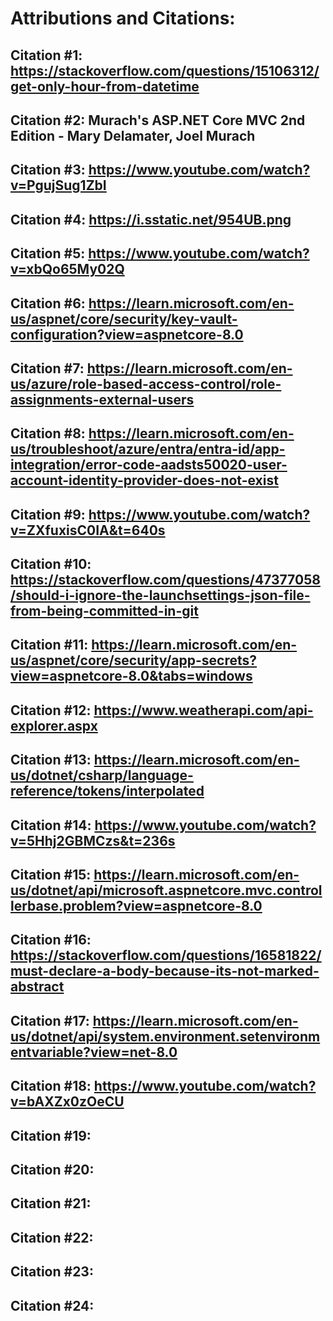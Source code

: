 ﻿# Attributions and Citations:
## Citation #1:  https://stackoverflow.com/questions/15106312/get-only-hour-from-datetime
## Citation #2:  Murach's ASP.NET Core MVC 2nd Edition - Mary Delamater, Joel Murach
## Citation #3:  https://www.youtube.com/watch?v=PgujSug1ZbI
## Citation #4:  https://i.sstatic.net/954UB.png
## Citation #5:  https://www.youtube.com/watch?v=xbQo65My02Q
## Citation #6:  https://learn.microsoft.com/en-us/aspnet/core/security/key-vault-configuration?view=aspnetcore-8.0
## Citation #7:  https://learn.microsoft.com/en-us/azure/role-based-access-control/role-assignments-external-users
## Citation #8:  https://learn.microsoft.com/en-us/troubleshoot/azure/entra/entra-id/app-integration/error-code-aadsts50020-user-account-identity-provider-does-not-exist
## Citation #9:  https://www.youtube.com/watch?v=ZXfuxisC0IA&t=640s
## Citation #10: https://stackoverflow.com/questions/47377058/should-i-ignore-the-launchsettings-json-file-from-being-committed-in-git
## Citation #11: https://learn.microsoft.com/en-us/aspnet/core/security/app-secrets?view=aspnetcore-8.0&tabs=windows
## Citation #12: https://www.weatherapi.com/api-explorer.aspx
## Citation #13: https://learn.microsoft.com/en-us/dotnet/csharp/language-reference/tokens/interpolated
## Citation #14: https://www.youtube.com/watch?v=5Hhj2GBMCzs&t=236s
## Citation #15: https://learn.microsoft.com/en-us/dotnet/api/microsoft.aspnetcore.mvc.controllerbase.problem?view=aspnetcore-8.0
## Citation #16: https://stackoverflow.com/questions/16581822/must-declare-a-body-because-its-not-marked-abstract
## Citation #17: https://learn.microsoft.com/en-us/dotnet/api/system.environment.setenvironmentvariable?view=net-8.0
## Citation #18: https://www.youtube.com/watch?v=bAXZx0zOeCU
## Citation #19: 
## Citation #20:
## Citation #21: 
## Citation #22:
## Citation #23:
## Citation #24: